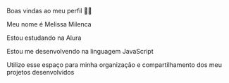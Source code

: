 Boas vindas ao meu perfil 💙💙

Meu nome é Melissa Milenca

Estou estudando na Alura

Estou me desenvolvendo na linguagem JavaScript

Utilizo esse espaço para minha organização e compartilhamento dos meu projetos desenvolvidos
